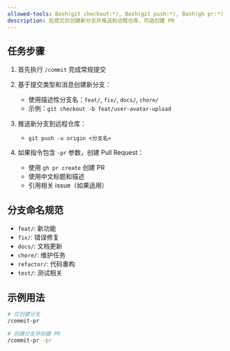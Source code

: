 ```yaml
---
allowed-tools: Bash(git checkout:*), Bash(git push:*), Bash(gh pr:*)
description: 在提交后创建新分支并推送到远程仓库，可选创建 PR
---
```


## 任务步骤

1. 首先执行 `/commit` 完成常规提交
2. 基于提交类型和消息创建新分支：
   - 使用描述性分支名：`feat/`, `fix/`, `docs/`, `chore/`
   - 示例：`git checkout -b feat/user-avatar-upload`

3. 推送新分支到远程仓库：
   - `git push -u origin <分支名>`

4. 如果指令包含 `-pr` 参数，创建 Pull Request：
   - 使用 `gh pr create` 创建 PR
   - 使用中文标题和描述
   - 引用相关 issue（如果适用）

## 分支命名规范

- `feat/`: 新功能
- `fix/`: 错误修复
- `docs/`: 文档更新
- `chore/`: 维护任务
- `refactor/`: 代码重构
- `test/`: 测试相关

## 示例用法

```bash
# 仅创建分支
/commit-pr

# 创建分支并创建 PR
/commit-pr -pr
```
